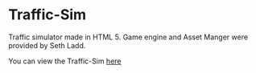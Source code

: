 # Traffic-Sim
Traffic simulator made in HTML 5. Game engine and Asset Manger were provided by Seth Ladd. 

You can view the Traffic-Sim [here](https://brandonblaschke.github.io/Traffic-Sim/)
